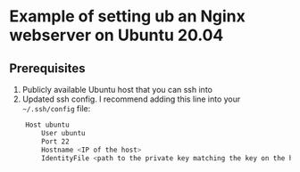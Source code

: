 # Example of setting ub an Nginx webserver on Ubuntu 20.04

## Prerequisites

1. Publicly available Ubuntu host that you can ssh into
2. Updated ssh config. I recommend adding this line into your `~/.ssh/config` file:

```sh
    Host ubuntu
        User ubuntu
        Port 22
        Hostname <IP of the host>
        IdentityFile <path to the private key matching the key on the host, e.g. ~/.ssh/id_rsa>
```
